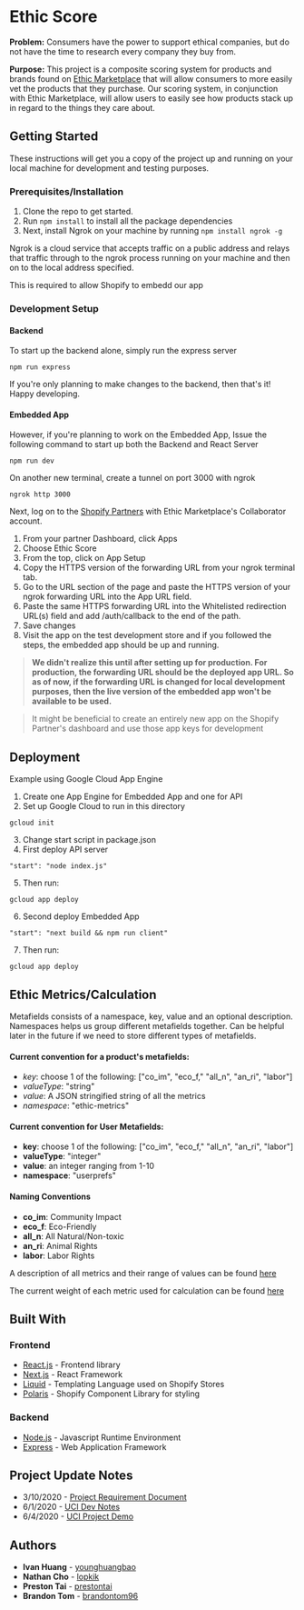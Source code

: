 # Ethic Score

**Problem:** Consumers have the power to support ethical companies, but do not have the time to research every company they buy from.

**Purpose:** This project is a composite scoring system for products and brands found on [Ethic Marketplace](https://www.ethicmarketplace.us/) that will allow consumers to more easily vet the products that they purchase. Our scoring system, in conjunction with Ethic Marketplace, will allow users to easily see how products stack up in regard to the things they care about.

## Getting Started

These instructions will get you a copy of the project up and running on your local machine for development and testing purposes. 
### Prerequisites/Installation

1. Clone the repo to get started. 
2. Run `npm install` to install all the package dependencies
3. Next, install Ngrok on your machine by running `npm install ngrok -g`

Ngrok is a cloud service that accepts traffic on a public address and relays that traffic through to the ngrok process running on your machine and then on to the local address specified. 

This is required to allow Shopify to embedd our app

### Development Setup

#### Backend 
To start up the backend alone, simply run the express server

```
npm run express
```
If you're only planning to make changes to the backend, then that's it! Happy developing.

#### Embedded App 
However, if you're planning to work on the Embedded App, Issue the following command to start up both the Backend and React Server

```
npm run dev
```

On another new terminal, create a tunnel on port 3000 with ngrok
```
ngrok http 3000
```

Next, log on to the [Shopify Partners](https://www.shopify.com/partners) with Ethic Marketplace's Collaborator account.

1. From your partner Dashboard, click Apps
2. Choose Ethic Score
3. From the top, click on App Setup
4. Copy the HTTPS version of the forwarding URL from your ngrok terminal tab.
5. Go to the URL section of the page and paste the HTTPS version of your ngrok forwarding URL into the App URL field.
6. Paste the same HTTPS forwarding URL into the Whitelisted redirection URL(s) field and add /auth/callback to the end of the path.
7. Save changes
8. Visit the app on the test development store and if you followed the steps, the embedded app should be up and running. 

> **We didn't realize this until after setting up for production. For production, the forwarding URL should be the deployed app URL. So as of now, if the forwarding URL is changed for local development purposes, then the live version of the embedded app won't be available to be used.**

> It might be beneficial to create an entirely new app on the Shopify Partner's dashboard and use those app keys for development

## Deployment

Example using Google Cloud App Engine

1. Create one App Engine for Embedded App and one for API
2. Set up Google Cloud to run in this directory

```
gcloud init
```

3. Change start script in package.json
4. First deploy API server
```
"start": "node index.js"
``` 
5. Then run:
```
gcloud app deploy
```
6. Second deploy Embedded App
```
"start": "next build && npm run client"
```
7. Then run:
```
gcloud app deploy
```
## Ethic Metrics/Calculation

Metafields consists of a namespace, key, value and an optional description. Namespaces helps us group different metafields together. Can be helpful later in the future if we need to store different types of metafields. 

#### Current convention for a product's metafields: 
- *key*: choose 1 of the following: ["co_im", "eco_f," "all_n", "an_ri", "labor"]
- *valueType*: "string" 
- *value*: A JSON stringified string of all the metrics 
- *namespace*: "ethic-metrics"

#### Current convention for User Metafields:
- **key**: choose 1 of the following: ["co_im", "eco_f," "all_n", "an_ri", "labor"]
- **valueType**: "integer" 
- **value**: an integer ranging from 1-10
- **namespace**: "userprefs"

#### Naming Conventions
- **co_im**: Community Impact
- **eco_f**: Eco-Friendly
- **all_n**: All Natural/Non-toxic
- **an_ri**: Animal Rights
- **labor**: Labor Rights

A description of all metrics and their range of values can be found [here](https://docs.google.com/document/d/1LXzjx3NL_nHgKynO35K9APYgpg5n20hfFfduNcqY5vA/edit?usp=sharing)

The current weight of each metric used for calculation can be found [here](https://docs.google.com/spreadsheets/d/1HNSkAHpQ-CtQsIbivSHS9whIdpQuowLyj6rjsAWmoGk/edit#gid=0)

## Built With

### Frontend
* [React.js](https://reactjs.org/) - Frontend library 
* [Next.js](https://nextjs.org/) - React Framework
* [Liquid](https://shopify.github.io/liquid/) - Templating Language used on Shopify Stores
* [Polaris](https://polaris.shopify.com/) - Shopify Component Library for styling

### Backend
* [Node.js](https://nodejs.org/en/) - Javascript Runtime Environment
* [Express](https://expressjs.com/) - Web Application Framework

## Project Update Notes
* 3/10/2020 - [Project Requirement Document](https://docs.google.com/document/d/1JFjLBBLm9yKrprHkP-3ic495K3CZOJm6MAN8k8H1Z68/edit?usp=sharing)
* 6/1/2020 - [UCI Dev Notes](https://docs.google.com/document/d/1xnWTuZslykBLVktodUSABQz9F9WFUNYVrISUsip4DKc/edit?usp=sharing)
* 6/4/2020 - [UCI Project Demo](https://youtu.be/_k-yVTR4frA)

## Authors

* **Ivan Huang** - [younghuangbao](https://github.com/younghuangbao)
* **Nathan Cho** - [lopkik](https://github.com/lopkik)
* **Preston Tai** - [prestontai](https://github.com/prestontai)
* **Brandon Tom** - [brandontom96](https://github.com/brandontom96)
